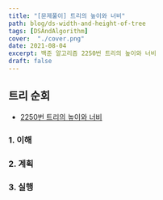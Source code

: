 ```yaml
---
title: "[문제풀이] 트리의 높이와 너비"
path: blog/ds-width-and-height-of-tree
tags: [DSAndAlgorithm]
cover:  "./cover.png"
date: 2021-08-04
excerpt: 백준 알고리즘 2250번 트리의 높이와 너비
draft: false
---
```


## 트리 순회 
* [2250번 트리의 높이와 너비](https://www.acmicpc.net/problem/2250)

### 1. 이해 
### 2. 계획
### 3. 실행